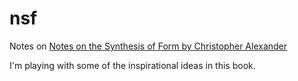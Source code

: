 nsf
===

Notes on [Notes on the Synthesis of Form by Christopher Alexander](http://www.amazon.co.uk/Notes-Synthesis-Form-Harvard-Paperbacks/dp/0674627512)

I'm playing with some of the inspirational ideas in this book.
